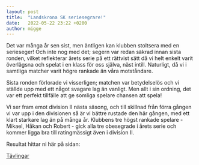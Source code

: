 ```yaml
---
layout: post
title:  "Landskrona SK seriesegrare!"
date:   2022-05-22 23:22 +0200
author: migge
---
```


Det var många år sen sist, men äntligen kan klubben stoltsera med en
serieseger! Och inte nog med det; segern var redan säkrad innan sista
ronden, vilket reflekterar årets serie på ett rättvist sätt då vi helt
enkelt varit överlägsna och spelat i en klass för oss själva, näst
intill. Naturligt, då vi i samtliga matcher varit högre rankade än våra
motståndare.

Sista ronden förlorade vi visserligen; matchen var betydelselös och vi
ställde upp med ett något svagare lag än vanligt. Men allt i sin
ordning, det var ett perfekt tillfälle att ge somliga spelare chansen
att spela!

Vi ser fram emot division II nästa säsong, och till skillnad från förra
gången vi var upp i den divisionen så är vi bättre rustade den här
gången, med ett klart starkare lag än på många år. Klubbens tre högst
rankade spelare - Mikael, Håkan och Robert - gick alla tre obesegrade i
årets serie och kommer ligga bra till ratingmässigt även i division II.

Resultat hittar ni här på sidan:

[Tävlingar]({{site.baseurl}}/turneringar)
